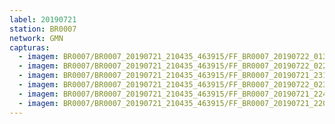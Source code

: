 ```yaml
---
label: 20190721
station: BR0007
network: GMN
capturas:
  - imagem: BR0007/BR0007_20190721_210435_463915/FF_BR0007_20190722_013619_611_0488192.fits_maxpixel.jpg
  - imagem: BR0007/BR0007_20190721_210435_463915/FF_BR0007_20190722_022835_966_0582144.fits_maxpixel.jpg
  - imagem: BR0007/BR0007_20190721_210435_463915/FF_BR0007_20190721_231750_488_0239360.fits_maxpixel.jpg
  - imagem: BR0007/BR0007_20190721_210435_463915/FF_BR0007_20190722_023426_182_0592640.fits_maxpixel.jpg
  - imagem: BR0007/BR0007_20190721_210435_463915/FF_BR0007_20190721_224113_113_0173568.fits_maxpixel.jpg
  - imagem: BR0007/BR0007_20190721_210435_463915/FF_BR0007_20190721_220744_847_0113408.fits_maxpixel.jpg
---
```

